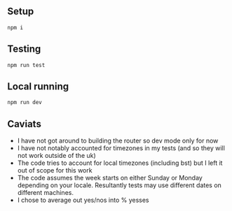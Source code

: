 ## Setup

```
npm i
```

## Testing

```
npm run test
```

## Local running

```
npm run dev
```

## Caviats

- I have not got around to building the router so dev mode only for now
- I have not notably accounted for timezones in my tests (and so they will not work outside of the uk)
- The code tries to account for local timezones (including bst) but I left it out of scope for this work
- The code assumes the week starts on either Sunday or Monday depending on your locale. Resultantly tests may use different dates on different machines.
- I chose to average out yes/nos into % yesses
